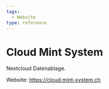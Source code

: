 ```yaml
---
tags:
  - Website
type: reference
---
```

# Cloud Mint System

Nextcloud Datenablage.

Website: <https://cloud.mint-system.ch>